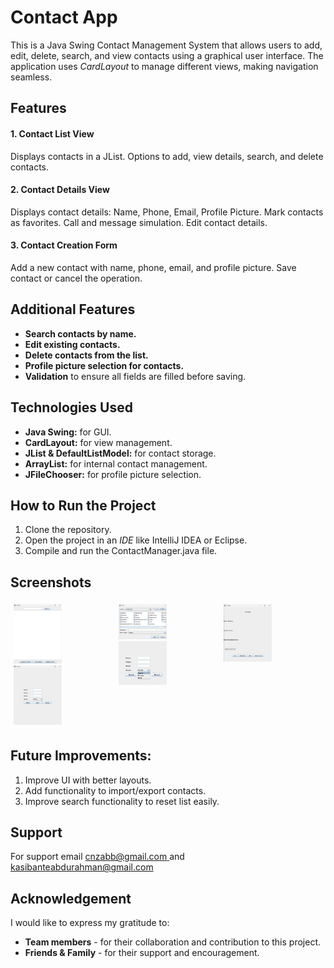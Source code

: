# **Contact App**

This is a Java Swing Contact Management System that allows users to add, edit, delete, search, and view contacts using a graphical user interface. The application uses *CardLayout* to manage different views, making navigation seamless.

## **Features**
#### **1. Contact List View**
Displays contacts in a JList.
Options to add, view details, search, and delete contacts.

#### **2. Contact Details View** 
Displays contact details: Name, Phone, Email, Profile Picture.
Mark contacts as favorites.
Call and message simulation. 
Edit contact details.

#### **3. Contact Creation Form**
Add a new contact with name, phone, email, and profile picture.
Save contact or cancel the operation.

## **Additional Features**
- **Search contacts by name.**
- **Edit existing contacts.**
- **Delete contacts from the list.**
- **Profile picture selection for contacts.**
- **Validation** to ensure all fields are filled before saving.

## **Technologies Used**
- **Java Swing:** for GUI.
- **CardLayout:** for view management.
- **JList & DefaultListModel:** for contact storage.
- **ArrayList:** for internal contact management.
- **JFileChooser:** for profile picture selection.

## **How to Run the Project**

1. Clone the repository.
2. Open the project in an *IDE* like IntelliJ IDEA or Eclipse.
3. Compile and run the ContactManager.java file.

## **Screenshots**
<div style="display: flex; flex-wrap: wrap;">
    <div style="flex: 1; margin: 5px;">
      <img src="https://github.com/Wasswaishaq123/PhoneContactAPP_Task3/blob/main/TASK3/images/Screenshot%202025-02-08%20230027.png?raw=true" alt="Contact_App" style="width: 49%;">
      <img src="https://github.com/Wasswaishaq123/PhoneContactAPP_Task3/blob/main/TASK3/images/Screenshot%202025-02-08%20230048.png?raw=true" alt="Contact_App" style="width: 49%;">
    </div>
    <div style="flex: 1; margin: 5px;">
      <img src="https://github.com/Wasswaishaq123/PhoneContactAPP_Task3/blob/main/TASK3/images/Screenshot%202025-02-08%20230105.png?raw=true" alt="Contact_App" style="width: 49%;">
      <img src="https://github.com/Wasswaishaq123/PhoneContactAPP_Task3/blob/main/TASK3/images/Screenshot%202025-02-08%20230119.png?raw=true" alt="Contact_App" style="width: 49%;">
    </div>
    <div style="flex: 1; margin: 5px;">
      <img src="https://github.com/Wasswaishaq123/PhoneContactAPP_Task3/blob/main/TASK3/images/Screenshot%202025-02-08%20230246.png?raw=true" alt="Contact_App" style="width: 49%;">
    </div>
  </div>
  
## **Future Improvements:**

  1. Improve UI with better layouts.
  2. Add functionality to import/export contacts.
  3. Improve search functionality to reset list easily.

## **Support**
For support email [cnzabb@gmail.com ](mailto:cnzabb@gmail.com)  and [kasibanteabdurahman@gmail.com](mailto:kasibanteabdurahman@gmail.com)

## **Acknowledgement**
I would like to express my gratitude to:
- **Team members** - for their collaboration and contribution to this project.
- **Friends & Family** - for their support and encouragement.
